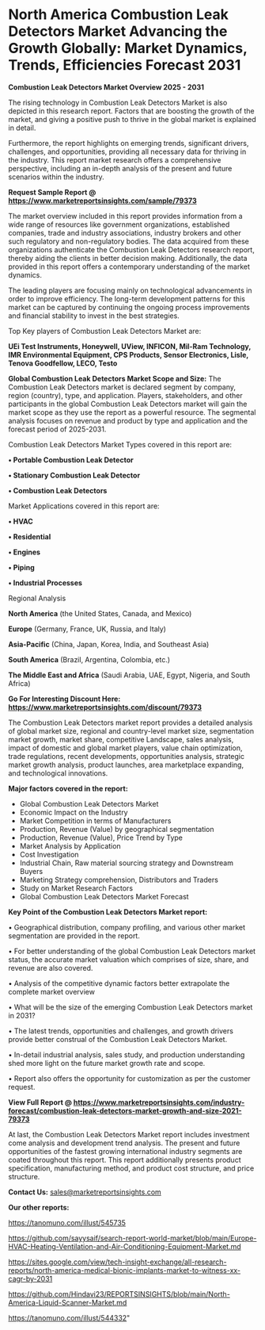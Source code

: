 # North America Combustion Leak Detectors Market Advancing the Growth Globally: Market Dynamics, Trends, Efficiencies Forecast 2031

<Strong> Combustion Leak Detectors Market Overview 2025 - 2031</strong>

The rising technology in Combustion Leak Detectors Market is also depicted in this research report. Factors that are boosting the growth of the market, and giving a positive push to thrive in the global market is explained in detail.

Furthermore, the report highlights on emerging trends, significant drivers, challenges, and opportunities, providing all necessary data for thriving in the industry. This report market research offers a comprehensive perspective, including an in-depth analysis of the present and future scenarios within the industry.

<strong>Request Sample Report @ <a href=https://www.marketreportsinsights.com/sample/79373>https://www.marketreportsinsights.com/sample/79373</a></strong>

The market overview included in this report provides information from a wide range of resources like government organizations, established companies, trade and industry associations, industry brokers and other such regulatory and non-regulatory bodies. The data acquired from these organizations authenticate the Combustion Leak Detectors research report, thereby aiding the clients in better decision making. Additionally, the data provided in this report offers a contemporary understanding of the market dynamics.

The leading players are focusing mainly on technological advancements in order to improve efficiency. The long-term development patterns for this market can be captured by continuing the ongoing process improvements and financial stability to invest in the best strategies.

Top Key players of Combustion Leak Detectors Market are:

<strong>UEi Test Instruments, Honeywell, UView, INFICON, Mil-Ram Technology, IMR Environmental Equipment, CPS Products, Sensor Electronics, Lisle, Tenova Goodfellow, LECO, Testo</strong>

<strong><b>Global Combustion Leak Detectors Market Scope and Size:</b></strong>
The Combustion Leak Detectors market is declared segment by company, region (country), type, and application. Players, stakeholders, and other participants in the global Combustion Leak Detectors market will gain the market scope as they use the report as a powerful resource. The segmental analysis focuses on revenue and product by type and application and the forecast period of 2025-2031.

Combustion Leak Detectors Market Types covered in this report are:

<strong>• Portable Combustion Leak Detector

• Stationary Combustion Leak Detector

• Combustion Leak Detectors</strong>

Market Applications covered in this report are:

<strong>• HVAC

• Residential

• Engines

• Piping

• Industrial Processes</strong> 

Regional Analysis

<strong>North America</strong> (the United States, Canada, and Mexico)

<strong>Europe</strong> (Germany, France, UK, Russia, and Italy)

<strong>Asia-Pacific</strong> (China, Japan, Korea, India, and Southeast Asia)

<strong>South America</strong> (Brazil, Argentina, Colombia, etc.)

<strong>The Middle East and Africa</strong> (Saudi Arabia, UAE, Egypt, Nigeria, and South Africa)

<strong>Go For Interesting Discount Here: <a href=https://www.marketreportsinsights.com/discount/79373>https://www.marketreportsinsights.com/discount/79373</a></strong>

The Combustion Leak Detectors market report provides a detailed analysis of global market size, regional and country-level market size, segmentation market growth, market share, competitive Landscape, sales analysis, impact of domestic and global market players, value chain optimization, trade regulations, recent developments, opportunities analysis, strategic market growth analysis, product launches, area marketplace expanding, and technological innovations.

<strong><b>Major factors covered in the report:</b></strong>
<ul>
  <li>Global Combustion Leak Detectors Market </li>
  <li>Economic Impact on the Industry</li>
  <li>Market Competition in terms of Manufacturers</li>
  <li>Production, Revenue (Value) by geographical segmentation</li>
  <li>Production, Revenue (Value), Price Trend by Type</li>
  <li>Market Analysis by Application</li>
  <li>Cost Investigation</li>
  <li>Industrial Chain, Raw material sourcing strategy and Downstream Buyers</li>
  <li>Marketing Strategy comprehension, Distributors and Traders</li>
  <li>Study on Market Research Factors</li>
  <li>Global Combustion Leak Detectors Market Forecast</li>
</ul>

<strong><b>Key Point of the Combustion Leak Detectors Market report:</b></strong>

• Geographical distribution, company profiling, and various other market segmentation are provided in the report.

• For better understanding of the global Combustion Leak Detectors market status, the accurate market valuation which comprises of size, share, and revenue are also covered.

• Analysis of the competitive dynamic factors better extrapolate the complete market overview

• What will be the size of the emerging Combustion Leak Detectors market in 2031?

• The latest trends, opportunities and challenges, and growth drivers provide better construal of the Combustion Leak Detectors Market.

• In-detail industrial analysis, sales study, and production understanding shed more light on the future market growth rate and scope.

• Report also offers the opportunity for customization as per the customer request.

<strong><b>View Full Report @ <a href=https://www.marketreportsinsights.com/industry-forecast/combustion-leak-detectors-market-growth-and-size-2021-79373>https://www.marketreportsinsights.com/industry-forecast/combustion-leak-detectors-market-growth-and-size-2021-79373</a></b></strong>


At last, the Combustion Leak Detectors Market report includes investment come analysis and development trend analysis. The present and future opportunities of the fastest growing international industry segments are coated throughout this report. This report additionally presents product specification, manufacturing method, and product cost structure, and price structure.

<strong>Contact Us:</strong>
sales@marketreportsinsights.com

<strong>Our other reports:</strong>

<a href=https://tanomuno.com/illust/545735>https://tanomuno.com/illust/545735</a>

<a href=https://github.com/sayysaif/search-report-world-market/blob/main/Europe-HVAC-Heating-Ventilation-and-Air-Conditioning-Equipment-Market.md>https://github.com/sayysaif/search-report-world-market/blob/main/Europe-HVAC-Heating-Ventilation-and-Air-Conditioning-Equipment-Market.md</a>

<a href=https://sites.google.com/view/tech-insight-exchange/all-research-reports/north-america-medical-bionic-implants-market-to-witness-xx-cagr-by-2031>https://sites.google.com/view/tech-insight-exchange/all-research-reports/north-america-medical-bionic-implants-market-to-witness-xx-cagr-by-2031</a>

<a href=https://github.com/Hindavi23/REPORTSINSIGHTS/blob/main/North-America-Liquid-Scanner-Market.md>https://github.com/Hindavi23/REPORTSINSIGHTS/blob/main/North-America-Liquid-Scanner-Market.md</a>

<a href=https://tanomuno.com/illust/544332>https://tanomuno.com/illust/544332</a>"
